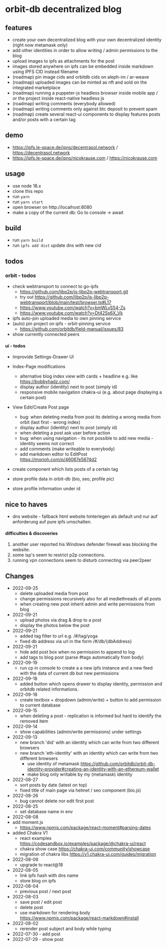 # orbit-db decentralized blog
## features
- create your own decentralized blog with your own decentralized identity (right now metamask only) 
- add other identities in order to allow writing / admin permissions to the blog
- upload images to ipfs as attachments for the post
- images stored anywhere on ipfs can be embedded inside markdown using IPFS CID instead filename
- (roadmap) pin image cids and orbitdb cids on aleph-im / ar-weave
- (roadmap) uploaded images can be minted as nft and sold on the integrated marketplace
- (roadmap) running a puppeter-js headless browser inside mobile app / or the project inside react-native headless js
- (roadmap) writing comments (everybody allowed) 
- (roadmap) writing comments only against btc deposit to prevent spam 
- (roadmap) create several react-ui components to display features posts and/or posts with a certain tag

## demo
- https://ipfs.le-space.de/ipns/decentrasol.network / https://decentrasol.network 
- https://ipfs.le-space.de/ipns/nicokrause.com  / https://nicokrause.com

## usage
- use node 18.x
- clone this repo 
- run ``yarn``
- run ``yarn start``
- open browser on http://localhost:8080
- make a copy of the current db: Go to console -> await 

## build 
- run ``yarn build``
- run ``ìpfs add dist`` update dns with new cid 

## todos
### orbit - todos
- check webtransport to connect to go-ipfs
    - https://github.com/libp2p/js-libp2p-webtransport.git
    - try out https://github.com/libp2p/js-libp2p-webtransport/blob/main/test/browser.ts#L17
    - https://www.youtube.com/watch?v=bmWLvS54-Zs
    - https://www.youtube.com/watch?v=Dt42Ss6X_Vk
- ipfs auto-pin uploaded media to own pinning service
- (auto) pin project on ipfs - orbit-pinning service
    - https://github.com/orbitdb/field-manual/issues/83
- show currently connected peers

#### ui - todos
- Improvide Settings-Drawer UI
- Index-Page modifications
    - alternative blog index view with cards + headline e.g. like https://bobbyhadz.com/
    - display author (identity) next to post (simply id)
    - responsive mobile navigation chakra-ui (e.g. about page displaying a certain post)
- View Edit/Create Post page
    - bug: when deleting media from post its deleting a wrong media from orbit (last first - wrong index)
    - display author (identity) next to post (simply id)
    - when deleting a post ask user before action
    - bug: when using navigation - its not possible to add new media - identity seems not correct 
    - add comments (make writeable to everybody)
    - add markdown editor to EditPost https://morioh.com/p/46067e5674d2

- create component which lists posts of a certain tag
- store profile data in orbit-db (bio, seo, profile pic)
- store profile information under id

## nice to haves
- dns website - fallback html website hinterlegen als default und nur auf anforderung auf pure ipfs umschalten.

#### difficulties & discoveries
1. another user reported his Windows defender firewall was blocking the website.
2. some isp's seem to restrict p2p connections.
3. running vpn connections seem to disturb connecting via peer2peer

## Changes
- 2022-09-25
    - delete uploaded media from post
    - change permissions recursively also for all mediethreads of all posts
    - when creating new post inherit admin and write permissions from blog
- 2022-09-21
    - upload photos via drag & drop to a post
    - display the photos below the post 
- 2022-09-21
    - added tag filter to url e.g. /#/tag/yoga 
    - fixed db address via url in the form /#/db/{dbAddress}
- 2022-09-21
    - hide add post box when no permission to append to log
    - add tags to blog post (parse #tags automatically from body)
- 2022-09-19
    - run cp in console to create a a new ipfs instance and a new feed with the data of current db but new permissions
- 2022-09-18
    - added button which opens drawer to display identity, permission and orbitdb related informations.
- 2022-09-18
    - create textbox + dropdown (admin/write) + button to add permission to current database 
- 2022-09-15
   - when deleting a post - replication is informed but hard to identify the removed item
- 2022-09-14
    - show capabilities (admin/write permissions) under settings
- 2022-09-13
    - new branch 'did' with an identity which can write from two different browsers
    - new branch 'eth-identity' with an identity which can write from two different browsers
        - use identity of metamask https://github.com/orbitdb/orbit-db-identity-provider#creating-an-identity-with-an-ethereum-wallet
        - make blog only writable by my (metamask) identity
- 2022-08-27
    - sort posts by date (latest on top)
    - fixed title of main page via helmet / seo component (bio.js)
- 2022-08-26
    - bug cannot delete nor edit first post
- 2022-08-25 
    - set database name in env
- 2022-08-08
- add moment.js 
    - https://www.npmjs.com/package/react-moment#parsing-dates
- added Chakra V1 
    - react examples https://codesandbox.io/examples/package/@chakra-ui/react
    - chakra show case https://chakra-ui.com/community/showcase
    - migration of chakra libs https://v1.chakra-ui.com/guides/migration
- 2022-08-06
    - upgrade to react@18 
- 2022-08-05
    - link ipfs hash with dns name
    - store blog on ipfs 
- 2022-08-04
    - previous post / next post 
- 2022-08-03
    - save post / edit post
    - delete post
    - use markdown for rendering body https://www.npmjs.com/package/react-markdown#install
- 2022-08-02 
    - rerender post subject and body while typing 
- 2022-07-30 - add post
- 2022-07-29 - show post